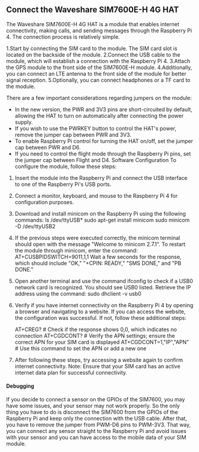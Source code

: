 ## Connect the Waveshare SIM7600E-H 4G HAT

The Waveshare SIM7600E-H 4G HAT is a module that enables internet connectivity, making calls, and sending messages through the Raspberry Pi 4. The connection process is relatively simple.

1.Start by connecting the SIM card to the module. The SIM card slot is located on the backside of the module.
2.Connect the USB cable to the module, which will establish a connection with the Raspberry Pi 4.
3.Attach the GPS module to the front side of the SIM7600E-H module.
4.Additionally, you can connect an LTE antenna to the front side of the module for better signal reception.
5.Optionally, you can connect headphones or a TF card to the module.

There are a few important considerations regarding jumpers on the module:

* In the new version, the PWR and 3V3 pins are short-circuited by default, allowing the HAT to turn on automatically after connecting the power supply.
* If you wish to use the PWRKEY button to control the HAT's power, remove the jumper cap between PWR and 3V3.
* To enable Raspberry Pi control for turning the HAT on/off, set the jumper cap between PWR and D6.
* If you need to control the flight mode through the Raspberry Pi pins, set the jumper cap between Flight and D4.
Software Configuration
To configure the module, follow these steps:

1. Insert the module into the Raspberry Pi and connect the USB interface to one of the Raspberry Pi's USB ports.
2. Connect a monitor, keyboard, and mouse to the Raspberry Pi 4 for configuration purposes.
3. Download and install minicom on the Raspberry Pi using the following commands:
    ls /dev/ttyUSB*
    sudo apt-get install minicom
    sudo minicom -D /dev/ttyUSB2
4. If the previous steps were executed correctly, the minicom terminal should open with the message "Welcome to minicom 2.7.1". To restart the module through minicom, enter the command:
    AT+CUSBPIDSWITCH=9011,1,1
Wait a few seconds for the response, which should include "OK," "+CPIN: READY," "SMS DONE," and "PB DONE."

5. Open another terminal and use the command ifconfig to check if a USB0 network card is recognized. You should see USB0 listed. Retrieve the IP address using the command:
    sudo dhclient -v usb0
6. Verify if you have internet connectivity on the Raspberry Pi 4 by opening a browser and navigating to a website. If you can access the website, the configuration was successful. If not, follow these additional steps:

    AT+CREG? # Check if the response shows 0,0, which indicates no connection
    AT+CGDCONT? # Verify the APN settings; ensure the correct APN for your SIM card is displayed
    AT+CGDCONT=1,"IP","APN" # Use this command to set the APN or add a new one
7. After following these steps, try accessing a website again to confirm internet connectivity.
Note: Ensure that your SIM card has an active internet data plan for successful connectivity.

#### Debugging

If you decide to connect a sensor on the GPIOs of the SIM7600, you may have some issues, and your sensor may not work properly. So the only thing you have to do is disconnect the SIM7600 from the GPIOs of the Raspberry Pi and keep only the connection with the USB cable. After that, you have to remove the jumper from PWM-D6 pins to PWM-3V3. That way, you can connect any sensor straight to the Raspberry Pi and avoid issues with your sensor and you can have access to the mobile data of your SIM module.